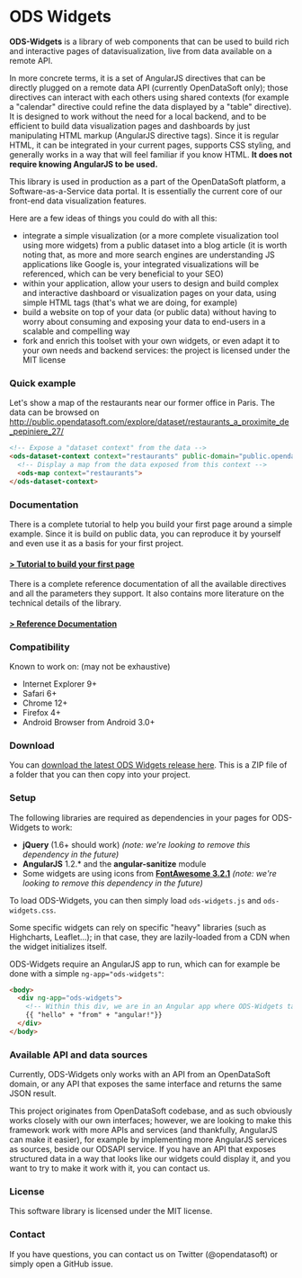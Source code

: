 ODS Widgets
===========
**ODS-Widgets** is a library of web components that can be used to build rich and
interactive pages of datavisualization, live from data available on a remote API.

In more concrete terms, it is a set of AngularJS directives that can be directly
plugged on a remote data API (currently OpenDataSoft only); those directives
can interact with each others using shared contexts (for example a "calendar"
directive could refine the data displayed by a "table" directive). It is
designed to work without the need for a local backend, and to be efficient to
build data visualization pages and dashboards by just manipulating HTML markup (AngularJS
directive tags). Since it is regular HTML, it can be integrated in your current
pages, supports CSS styling, and generally works in a way that will feel familiar
if you know HTML. **It does not require knowing AngularJS to be used.**

This library is used in production as a part of the OpenDataSoft platform, a
Software-as-a-Service data portal. It is essentially the current core of our
front-end data visualization features.

Here are a few ideas of things you could do with all this:
- integrate a simple visualization (or a more complete visualization tool using
more widgets) from a public dataset into a blog article (it is worth noting that,
as more and more search engines are understanding JS applications like Google is,
your integrated visualizations will be referenced, which can be very beneficial to your SEO)
- within your application, allow your users to design and build complex and interactive dashboard or visualization pages
on your data, using simple HTML tags (that's what we are doing, for example)
- build a website on top of your data (or public data) without having to worry about consuming and
exposing your data to end-users in a scalable and compelling way
- fork and enrich this toolset with your own widgets, or even adapt it to your
own needs and backend services: the project is licensed under the MIT license

### Quick example
Let's show a map of the restaurants near our former office in Paris. The data
can be browsed on http://public.opendatasoft.com/explore/dataset/restaurants_a_proximite_de_pepiniere_27/
```html
<!-- Expose a "dataset context" from the data -->
<ods-dataset-context context="restaurants" public-domain="public.opendatasoft.com" public-dataset="restaurants_a_proximite_de_pepiniere_27">
  <!-- Display a map from the data exposed from this context -->
  <ods-map context="restaurants">
</ods-dataset-context>
```

### Documentation
There is a complete tutorial to help you build your first page around a simple example.
Since it is build on public data, you can reproduce it by yourself and even use it as a basis
for your first project.
#### [> Tutorial to build your first page](http://opendatasoft.github.com/ods-widgets/docs/#/tutorial)

There is a complete reference documentation of all the available directives and all
the parameters they support. It also contains more literature on the technical
details of the library.
#### [> Reference Documentation](http://opendatasoft.github.com/ods-widgets/docs/)

### Compatibility
Known to work on: (may not be exhaustive)
- Internet Explorer 9+
- Safari 6+
- Chrome 12+
- Firefox 4+
- Android Browser from Android 3.0+

### Download
You can [download the latest ODS Widgets release here](../../releases/latest). This is a ZIP file of a folder that you can then
copy into your project.

### Setup
The following libraries are required as dependencies in your pages for ODS-Widgets to work:
- **jQuery** (1.6+ should work) *(note: we're looking to remove this dependency in the future)*
- **AngularJS** 1.2.* and the **angular-sanitize** module
- Some widgets are using icons from **[FontAwesome 3.2.1](http://fontawesome.io/3.2.1/icons/)** *(note: we're looking to remove this dependency in the future)*

To load ODS-Widgets, you can then simply load `ods-widgets.js` and `ods-widgets.css`.

Some specific widgets can rely on specific "heavy" libraries (such as Highcharts, Leaflet...);
in that case, they are lazily-loaded from a CDN when the widget initializes itself.

ODS-Widgets require an AngularJS app to run, which can for example be done with a simple `ng-app="ods-widgets"`:
```html
<body>
  <div ng-app="ods-widgets">
    <!-- Within this div, we are in an Angular app where ODS-Widgets tags will run -->
    {{ "hello" + "from" + "angular!"}}
  </div>
</body>
```

### Available API and data sources
Currently, ODS-Widgets only works with an API from an OpenDataSoft domain, or any API
that exposes the same interface and returns the same JSON result.

This project originates from OpenDataSoft codebase, and as such obviously works
closely with our own interfaces; however, we are looking to make this framework work
with more APIs and services (and thankfully, AngularJS can make it easier), for example by
implementing more AngularJS services as sources, beside our ODSAPI service.
If you have an API that exposes structured data in a way that looks
like our widgets could display it, and you want to try to make it work with it,
you can contact us.

### License
This software library is licensed under the MIT license.

### Contact
If you have questions, you can contact us on Twitter (@opendatasoft) or simply open a GitHub issue.
